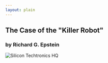 ```yaml
---
layout: plain
---
```


## The Case of the "Killer Robot"

### by Richard G. Epstein

![Silicon Techtronics HQ]({{site.baseurl}}/img/silicon-techtronics-hq.jpg)

